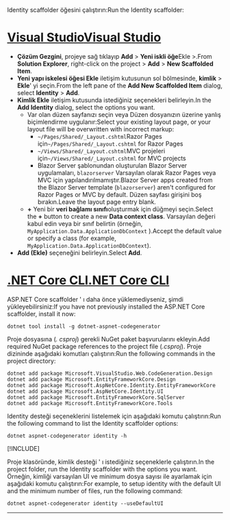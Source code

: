 <span data-ttu-id="df164-101">Identity scaffolder öğesini çalıştırın:</span><span class="sxs-lookup"><span data-stu-id="df164-101">Run the Identity scaffolder:</span></span>

# <a name="visual-studio"></a>[<span data-ttu-id="df164-102">Visual Studio</span><span class="sxs-lookup"><span data-stu-id="df164-102">Visual Studio</span></span>](#tab/visual-studio)

* <span data-ttu-id="df164-103">**Çözüm Gezgini**, projeye sağ tıklayıp **Add**  >  **Yeni iskli öğe**Ekle >.</span><span class="sxs-lookup"><span data-stu-id="df164-103">From **Solution Explorer**, right-click on the project > **Add** > **New Scaffolded Item**.</span></span>
* <span data-ttu-id="df164-104">**Yeni yapı iskelesi öğesi Ekle** iletişim kutusunun sol bölmesinde, **kimlik**  >  **Ekle**' yi seçin.</span><span class="sxs-lookup"><span data-stu-id="df164-104">From the left pane of the **Add New Scaffolded Item** dialog, select **Identity** > **Add**.</span></span>
* <span data-ttu-id="df164-105">**Kimlik Ekle** iletişim kutusunda istediğiniz seçenekleri belirleyin.</span><span class="sxs-lookup"><span data-stu-id="df164-105">In the **Add Identity** dialog, select the options you want.</span></span>
  * <span data-ttu-id="df164-106">Var olan düzen sayfanızı seçin veya Düzen dosyanızın üzerine yanlış biçimlendirme uygulanır:</span><span class="sxs-lookup"><span data-stu-id="df164-106">Select your existing layout page, or your layout file will be overwritten with incorrect markup:</span></span>
    * <span data-ttu-id="df164-107">`~/Pages/Shared/_Layout.cshtml`Razor Pages için</span><span class="sxs-lookup"><span data-stu-id="df164-107">`~/Pages/Shared/_Layout.cshtml` for Razor Pages</span></span>
    * <span data-ttu-id="df164-108">`~/Views/Shared/_Layout.cshtml`MVC projeleri için</span><span class="sxs-lookup"><span data-stu-id="df164-108">`~/Views/Shared/_Layout.cshtml` for MVC projects</span></span>
    * <span data-ttu-id="df164-109">Blazor Server şablonundan oluşturulan Blazor Server uygulamaları, `blazorserver` Varsayılan olarak Razor Pages veya MVC için yapılandırılmamıştır.</span><span class="sxs-lookup"><span data-stu-id="df164-109">Blazor Server apps created from the Blazor Server template (`blazorserver`) aren't configured for Razor Pages or MVC by default.</span></span> <span data-ttu-id="df164-110">Düzen sayfası girişini boş bırakın.</span><span class="sxs-lookup"><span data-stu-id="df164-110">Leave the layout page entry blank.</span></span>
  * <span data-ttu-id="df164-111">**+** Yeni bir **veri bağlamı sınıfı**oluşturmak için düğmeyi seçin.</span><span class="sxs-lookup"><span data-stu-id="df164-111">Select the **+** button to create a new **Data context class**.</span></span> <span data-ttu-id="df164-112">Varsayılan değeri kabul edin veya bir sınıf belirtin (örneğin, `MyApplication.Data.ApplicationDbContext` ).</span><span class="sxs-lookup"><span data-stu-id="df164-112">Accept the default value or specify a class (for example, `MyApplication.Data.ApplicationDbContext`).</span></span>
* <span data-ttu-id="df164-113">**Add (Ekle)** seçeneğini belirleyin.</span><span class="sxs-lookup"><span data-stu-id="df164-113">Select **Add**.</span></span>

# <a name="net-core-cli"></a>[<span data-ttu-id="df164-114">.NET Core CLI</span><span class="sxs-lookup"><span data-stu-id="df164-114">.NET Core CLI</span></span>](#tab/netcore-cli)

<span data-ttu-id="df164-115">ASP.NET Core scaffolder ' ı daha önce yüklemediyseniz, şimdi yükleyebilirsiniz:</span><span class="sxs-lookup"><span data-stu-id="df164-115">If you have not previously installed the ASP.NET Core scaffolder, install it now:</span></span>

```dotnetcli
dotnet tool install -g dotnet-aspnet-codegenerator
```

<span data-ttu-id="df164-116">Proje dosyasına (*. csproj*) gerekli NuGet paket başvurularını ekleyin.</span><span class="sxs-lookup"><span data-stu-id="df164-116">Add required NuGet package references to the project file (*.csproj*).</span></span> <span data-ttu-id="df164-117">Proje dizininde aşağıdaki komutları çalıştırın:</span><span class="sxs-lookup"><span data-stu-id="df164-117">Run the following commands in the project directory:</span></span>

```dotnetcli
dotnet add package Microsoft.VisualStudio.Web.CodeGeneration.Design
dotnet add package Microsoft.EntityFrameworkCore.Design
dotnet add package Microsoft.AspNetCore.Identity.EntityFrameworkCore
dotnet add package Microsoft.AspNetCore.Identity.UI
dotnet add package Microsoft.EntityFrameworkCore.SqlServer
dotnet add package Microsoft.EntityFrameworkCore.Tools
```

<span data-ttu-id="df164-118">Identity desteği seçeneklerini listelemek için aşağıdaki komutu çalıştırın:</span><span class="sxs-lookup"><span data-stu-id="df164-118">Run the following command to list the Identity scaffolder options:</span></span>

```dotnetcli
dotnet aspnet-codegenerator identity -h
```

[!INCLUDE[](~/includes/scaffoldTFM.md)]

<span data-ttu-id="df164-119">Proje klasöründe, kimlik desteği ' ı istediğiniz seçeneklerle çalıştırın.</span><span class="sxs-lookup"><span data-stu-id="df164-119">In the project folder, run the Identity scaffolder with the options you want.</span></span> <span data-ttu-id="df164-120">Örneğin, kimliği varsayılan UI ve minimum dosya sayısı ile ayarlamak için aşağıdaki komutu çalıştırın:</span><span class="sxs-lookup"><span data-stu-id="df164-120">For example, to setup identity with the default UI and the minimum number of files, run the following command:</span></span>

```dotnetcli
dotnet aspnet-codegenerator identity --useDefaultUI
```

---
